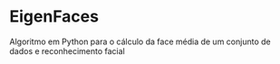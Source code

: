 # EigenFaces
Algoritmo em Python para o cálculo da face média de um conjunto de dados e reconhecimento facial
